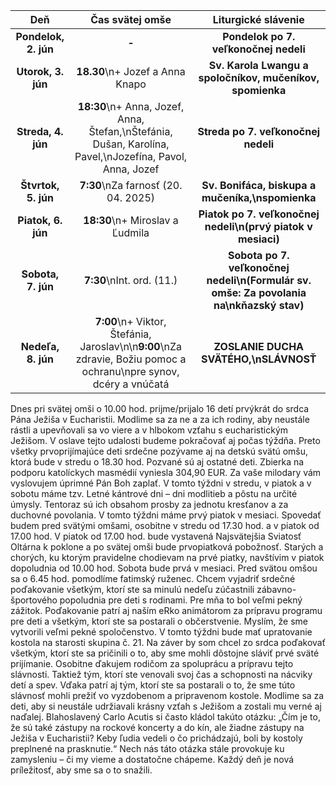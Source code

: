 <!-- title: "Informácie o omšiach - 1. - 8. jún" -->
<!-- date: "2025-06-01" -->

<!-- table-setup wrapStyle=row; wrapOn=max-width:767px; wrapHideHeader=true -->
| Deň | Čas svätej omše | Liturgické slávenie |
| :---: | :---: | :---: |
| **Pondelok, 2. jún** | **-** | **Pondelok po 7. veľkonočnej nedeli** |
| **Utorok, 3. jún** | **18.30**\n+ Jozef a Anna Knapo | **Sv. Karola Lwangu a spoločníkov, mučeníkov, spomienka** |
| **Streda, 4. jún** | **18:30**\n+ Anna, Jozef, Anna, Štefan,\nŠtefánia, Dušan, Karolína, Pavel,\nJozefína, Pavol, Anna, Jozef | **Streda po 7. veľkonočnej nedeli** |
| **Štvrtok, 5. jún** | **7:30**\nZa farnosť (20. 04. 2025) | **Sv. Bonifáca, biskupa a mučeníka,\nspomienka** |
| **Piatok, 6. jún** | **18:30**\n+ Miroslav a Ľudmila | **Piatok po 7. veľkonočnej nedeli\n(prvý piatok v mesiaci)** |
| **Sobota, 7. jún** | **7:30**\nInt. ord. (11.) | **Sobota po 7. veľkonočnej nedeli\n(Formulár sv. omše: Za povolania na\nkňazský stav)** |
| **Nedeľa, 8. jún** | **7:00**\n+ Viktor, Štefánia, Jaroslav\n\n**9:00**\nZa zdravie, Božiu pomoc a ochranu\npre synov, dcéry a vnúčatá | **ZOSLANIE DUCHA SVÄTÉHO,\nSLÁVNOSŤ** |


Dnes pri svätej omši o 10.00 hod. prijme/prijalo 16 detí prvýkrát do srdca Pána Ježiša v Eucharistii. Modlime sa za ne a za ich rodiny, aby neustále rástli a upevňovali sa vo viere a v hlbokom vzťahu s eucharistickým Ježišom. 
V oslave tejto udalosti budeme pokračovať aj počas týždňa. Preto všetky prvoprijímajúce deti srdečne pozývame aj na detskú svätú omšu, ktorá bude v stredu o 18.30 hod. Pozvané sú aj ostatné deti. 
Zbierka na podporu katolíckych masmédií vyniesla 304,90 EUR. Za vaše milodary vám vyslovujem úprimné Pán Boh zaplať. 
V tomto týždni v stredu, v piatok a v sobotu máme tzv. Letné kántrové dni – dni modlitieb a pôstu na určité úmysly. Tentoraz sú ich obsahom prosby za jednotu kresťanov a za duchovné povolania. 
V tomto týždni máme prvý piatok v mesiaci. Spovedať budem pred svätými omšami, osobitne v stredu od 17.30 hod. a v piatok od 17.00 hod. V piatok od 17.00 hod. bude vystavená Najsvätejšia Sviatosť Oltárna k poklone a po svätej omši bude prvopiatková pobožnosť. 
Starých a chorých, ku ktorým pravidelne chodievam na prvé piatky, navštívim v piatok dopoludnia od 10.00 hod. 
Sobota bude prvá v mesiaci. Pred svätou omšou sa o 6.45 hod. pomodlíme fatimský ruženec. 
Chcem vyjadriť srdečné poďakovanie všetkým, ktorí ste sa minulú nedeľu  zúčastnili zábavno-športového popoludnia pre deti s rodinami. Pre mňa to bol veľmi pekný zážitok. Poďakovanie patrí aj naším eRko animátorom za prípravu programu pre deti a všetkým, ktorí ste sa postarali o občerstvenie.  Myslím, že sme vytvorili veľmi pekné spoločenstvo. 
V tomto týždni bude mať upratovanie kostola na starosti skupina č. 21.
Na záver by som chcel zo srdca poďakovať všetkým, ktorí ste sa pričinili o to, aby sme mohli dôstojne sláviť prvé sväté prijímanie. Osobitne ďakujem rodičom za spoluprácu a prípravu tejto slávnosti. Taktiež tým, ktorí ste venovali svoj čas a schopnosti na nácviky detí a spev. Vďaka patrí aj tým, ktorí ste sa postarali o to, že sme túto slávnosť mohli prežiť vo vyzdobenom a pripravenom kostole. Modlime sa za deti, aby si neustále udržiavali krásny vzťah s Ježišom a zostali mu verné aj naďalej. 
Blahoslavený Carlo Acutis si často kládol takúto otázku: „Čím je to, že sú také zástupy na rockové koncerty a do kín, ale žiadne zástupy na Ježiša v Eucharistii? Keby ľudia vedeli o čo prichádzajú, boli by kostoly preplnené na prasknutie.“ Nech nás táto otázka stále provokuje ku zamysleniu – či my vieme a dostatočne chápeme. Každý deň je nová príležitosť, aby sme sa o to snažili. 
 
  
 


